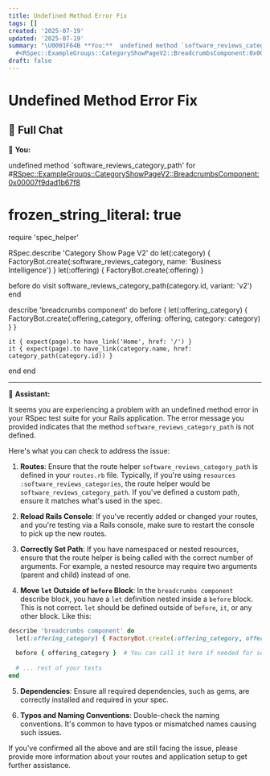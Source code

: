 ```yaml
---
title: Undefined Method Error Fix
tags: []
created: '2025-07-19'
updated: '2025-07-19'
summary: "\U0001F64B **You:**  undefined method `software_reviews_category_path' for
  #<RSpec::ExampleGroups::CategoryShowPageV2::BreadcrumbsComponent:0x00007f9dad1b67f8>"
draft: false
---
```


# Undefined Method Error Fix

## 🧠 Full Chat

🙋 **You:**

undefined method `software_reviews_category_path' for #<RSpec::ExampleGroups::CategoryShowPageV2::BreadcrumbsComponent:0x00007f9dad1b67f8>

# frozen_string_literal: true

require 'spec_helper'

RSpec.describe 'Category Show Page V2' do
  let(:category) { FactoryBot.create(:software_reviews_category, name: 'Business Intelligence') }
  let(:offering) { FactoryBot.create(:offering) }

  before do
    visit software_reviews_category_path(category.id, variant: 'v2')
  end

  describe 'breadcrumbs component' do
    before { let(:offering_category) { FactoryBot.create(:offering_category, offering: offering, category: category) } }

    it { expect(page).to have_link('Home', href: '/') }
    it { expect(page).to have_link(category.name, href: category_path(category.id)) }
  end
end

---

🤖 **Assistant:**

It seems you are experiencing a problem with an undefined method error in your RSpec test suite for your Rails application. The error message you provided indicates that the method `software_reviews_category_path` is not defined.

Here's what you can check to address the issue:

1. **Routes**: Ensure that the route helper `software_reviews_category_path` is defined in your `routes.rb` file. Typically, if you're using `resources :software_reviews_categories`, the route helper would be `software_reviews_category_path`. If you've defined a custom path, ensure it matches what's used in the spec.

2. **Reload Rails Console**: If you've recently added or changed your routes, and you're testing via a Rails console, make sure to restart the console to pick up the new routes.

3. **Correctly Set Path**: If you have namespaced or nested resources, ensure that the route helper is being called with the correct number of arguments. For example, a nested resource may require two arguments (parent and child) instead of one.

4. **Move `let` Outside of `before` Block**: In the `breadcrumbs component` describe block, you have a `let` definition nested inside a `before` block. This is not correct. `let` should be defined outside of `before`, `it`, or any other block. Like this:

```ruby
describe 'breadcrumbs component' do
  let(:offering_category) { FactoryBot.create(:offering_category, offering: offering, category: category) }
  
  before { offering_category }  # You can call it here if needed for setup
  
  # ... rest of your tests
end
```

5. **Dependencies**: Ensure all required dependencies, such as gems, are correctly installed and required in your spec.

6. **Typos and Naming Conventions**: Double-check the naming conventions. It's common to have typos or mismatched names causing such issues.

If you've confirmed all the above and are still facing the issue, please provide more information about your routes and application setup to get further assistance.